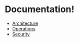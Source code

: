 # Documentation!

* [Architecture](Architecture.md)
* [Operations](Operations.md)
* [Security](Security.md)

